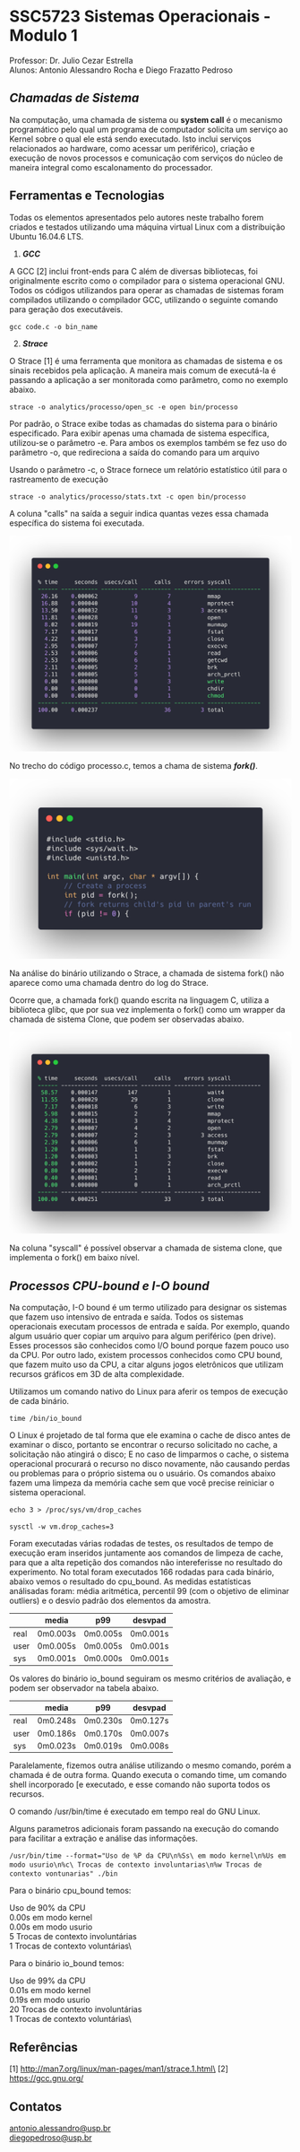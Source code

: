 # SSC5723 Sistemas Operacionais  - Modulo 1 

Professor: Dr. Julio Cezar Estrella\
Alunos: Antonio Alessandro Rocha e Diego Frazatto Pedroso


***Chamadas de Sistema***
-------------------

Na computação, uma chamada de sistema ou **system call** é o mecanismo programático pelo qual um programa de computador solicita um serviço ao Kernel sobre o qual ele está sendo executado. Isto inclui serviços relacionados ao hardware, como acessar um periférico), criação e execução de novos processos e comunicação com serviços do núcleo de maneira integral como escalonamento do processador. 


Ferramentas e Tecnologias
-------------------
Todas os elementos apresentados pelo autores neste trabalho forem criados e testados utilizando uma máquina virtual Linux com a distribuição Ubuntu 16.04.6 LTS.

1. ***GCC***

A GCC [2] inclui front-ends para C além de diversas bibliotecas, foi originalmente escrito como o compilador para o sistema operacional GNU. Todos os códigos utilizandos para operar as chamadas de sistemas foram compilados utilizando o compilador GCC, utilizando o seguinte comando para geração dos executáveis.

````
gcc code.c -o bin_name
````

2. ***Strace***

O Strace [1] é uma ferramenta que monitora as chamadas de sistema e os sinais recebidos pela aplicação. A maneira mais comum de executá-la é passando a aplicação a ser monitorada como parâmetro, como no exemplo abaixo.

````
strace -o analytics/processo/open_sc -e open bin/processo
````

Por padrão, o Strace exibe todas as chamadas do sistema para o binário especificado. Para exibir apenas uma chamada de sistema específica, utilizou-se o parâmetro -e. Para ambos os exemplos também se fez uso do parâmetro -o, que redireciona a saída do comando para um arquivo

Usando o parâmetro -c, o Strace fornece um relatório estatístico útil para o rastreamento de execução

````
strace -o analytics/processo/stats.txt -c open bin/processo
````

A coluna "calls" na saída a seguir indica quantas vezes essa chamada específica do sistema foi executada.


![stats](/assets/stats.png)


No trecho do código processo.c, temos a chama de sistema ***fork()***.

![stats](/assets/process-c.png)


Na análise do binário utilizando o Strace, a chamada de sistema fork() não aparece como uma chamada dentro do log do Strace. 

Ocorre que, a chamada fork() quando escrita na linguagem C, utiliza a biblioteca glibc, que por sua vez implementa o fork() como um wrapper da chamada de sistema Clone, que podem ser observadas abaixo.

![stats](/assets/process-ana.png)

Na coluna "syscall" é possível observar a chamada de sistema clone, que implementa o fork() em baixo nível.


***Processos CPU-bound e I-O bound***
-------------------

Na computação, I-O bound é um termo utilizado para designar os sistemas que fazem uso intensivo de entrada e saída. Todos os sistemas operacionais executam processos de entrada e saída. Por exemplo, quando algum usuário quer copiar um arquivo para algum periférico (pen drive). Esses processos são conhecidos como I/O bound porque fazem pouco uso da CPU. Por outro lado, existem processos conhecidos como CPU bound, que fazem muito uso da CPU, a citar alguns jogos eletrônicos que utilizam recursos gráficos em 3D de alta complexidade.


Utilizamos um comando nativo do Linux para aferir os tempos de execução de cada binário.

```
time /bin/io_bound
```

O Linux é projetado de tal forma que ele examina o cache de disco antes de examinar o disco, portanto se encontrar o recurso solicitado no cache, a solicitação não atingirá o disco; E no caso de limparmos o cache, o sistema operacional procurará o recurso no disco novamente, não causando perdas ou problemas para o próprio sistema ou o usuário. Os comandos abaixo fazem uma limpeza da memória cache sem que você precise reiniciar o sistema operacional.

```
echo 3 > /proc/sys/vm/drop_caches
````

```
sysctl -w vm.drop_caches=3
```

Foram executadas várias rodadas de testes, os resultados de tempo de execução eram inseridos juntamente aos comandos de limpeza de cache, para que a alta repetição dos comandos não intereferisse no resultado do experimento. No total foram executados 166 rodadas para cada binário, abaixo vemos o resultado do cpu_bound. As medidas estatísticas análisadas foram: média aritmética, percentil 99 (com o objetivo de eliminar outliers) e o desvio padrão dos elementos da amostra.

|      | media    | p99      | desvpad  |
|------|----------|----------|----------|
| real | 0m0.003s | 0m0.005s | 0m0.001s |
| user | 0m0.005s | 0m0.005s | 0m0.001s |
| sys  | 0m0.001s | 0m0.000s | 0m0.001s |

Os valores do binário io_bound seguiram os mesmo critérios de avaliação, e podem ser observador na tabela abaixo.

|      | media    | p99      | desvpad  |
|------|----------|----------|----------|
| real | 0m0.248s | 0m0.230s | 0m0.127s |
| user | 0m0.186s | 0m0.170s | 0m0.007s |
| sys  | 0m0.023s | 0m0.019s | 0m0.008s |


Paralelamente, fizemos outra análise utilizando o mesmo comando, porém a chamada é de outra forma.
Quando executa o comando time, um comando shell incorporado [e executado, e esse comando não suporta todos os recursos.

O comando /usr/bin/time é executado em tempo real do GNU Linux.

Alguns parametros adicionais foram passando na execução do comando para facilitar a extração e análise das informações.

```
/usr/bin/time --format="Uso de %P da CPU\n%Ss\ em modo kernel\n%Us em modo usurio\n%c\ Trocas de contexto involuntarias\n%w Trocas de contexto vontunarias" ./bin
```

Para o binário cpu_bound temos:

Uso de 90% da CPU\
0.00s em modo kernel\
0.00s em modo usurio\
5 Trocas de contexto involuntárias\
1 Trocas de contexto voluntárias\

Para o binário io_bound temos:

Uso de 99% da CPU\
0.01s em modo kernel\
0.19s em modo usurio\
20 Trocas de contexto involuntárias\
1 Trocas de contexto voluntárias\


Referências
-------------------
[1] http://man7.org/linux/man-pages/man1/strace.1.html\
[2] https://gcc.gnu.org/

Contatos 
-------------------
antonio.alessandro@usp.br\
diegopedroso@usp.br